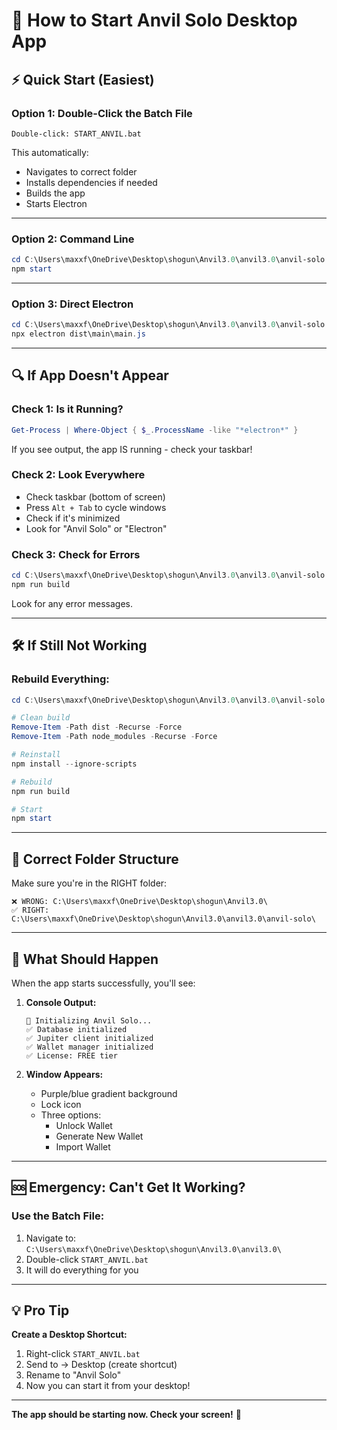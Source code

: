 # 🚀 How to Start Anvil Solo Desktop App

## ⚡ Quick Start (Easiest)

### Option 1: Double-Click the Batch File
```
Double-click: START_ANVIL.bat
```

This automatically:
- Navigates to correct folder
- Installs dependencies if needed
- Builds the app
- Starts Electron

---

### Option 2: Command Line
```powershell
cd C:\Users\maxxf\OneDrive\Desktop\shogun\Anvil3.0\anvil3.0\anvil-solo
npm start
```

---

### Option 3: Direct Electron
```powershell
cd C:\Users\maxxf\OneDrive\Desktop\shogun\Anvil3.0\anvil3.0\anvil-solo
npx electron dist\main\main.js
```

---

## 🔍 If App Doesn't Appear

### Check 1: Is it Running?
```powershell
Get-Process | Where-Object { $_.ProcessName -like "*electron*" }
```

If you see output, the app IS running - check your taskbar!

### Check 2: Look Everywhere
- Check taskbar (bottom of screen)
- Press `Alt + Tab` to cycle windows
- Check if it's minimized
- Look for "Anvil Solo" or "Electron"

### Check 3: Check for Errors
```powershell
cd C:\Users\maxxf\OneDrive\Desktop\shogun\Anvil3.0\anvil3.0\anvil-solo
npm run build
```

Look for any error messages.

---

## 🛠️ If Still Not Working

### Rebuild Everything:
```powershell
cd C:\Users\maxxf\OneDrive\Desktop\shogun\Anvil3.0\anvil3.0\anvil-solo

# Clean build
Remove-Item -Path dist -Recurse -Force
Remove-Item -Path node_modules -Recurse -Force

# Reinstall
npm install --ignore-scripts

# Rebuild
npm run build

# Start
npm start
```

---

## 📁 Correct Folder Structure

Make sure you're in the RIGHT folder:

```
❌ WRONG: C:\Users\maxxf\OneDrive\Desktop\shogun\Anvil3.0\
✅ RIGHT: C:\Users\maxxf\OneDrive\Desktop\shogun\Anvil3.0\anvil3.0\anvil-solo\
```

---

## 🎯 What Should Happen

When the app starts successfully, you'll see:

1. **Console Output:**
   ```
   🚀 Initializing Anvil Solo...
   ✅ Database initialized
   ✅ Jupiter client initialized
   ✅ Wallet manager initialized
   ✅ License: FREE tier
   ```

2. **Window Appears:**
   - Purple/blue gradient background
   - Lock icon
   - Three options:
     - Unlock Wallet
     - Generate New Wallet
     - Import Wallet

---

## 🆘 Emergency: Can't Get It Working?

### Use the Batch File:
1. Navigate to: `C:\Users\maxxf\OneDrive\Desktop\shogun\Anvil3.0\anvil3.0\`
2. Double-click `START_ANVIL.bat`
3. It will do everything for you

---

## 💡 Pro Tip

**Create a Desktop Shortcut:**
1. Right-click `START_ANVIL.bat`
2. Send to → Desktop (create shortcut)
3. Rename to "Anvil Solo"
4. Now you can start it from your desktop!

---

**The app should be starting now. Check your screen!** 👀

